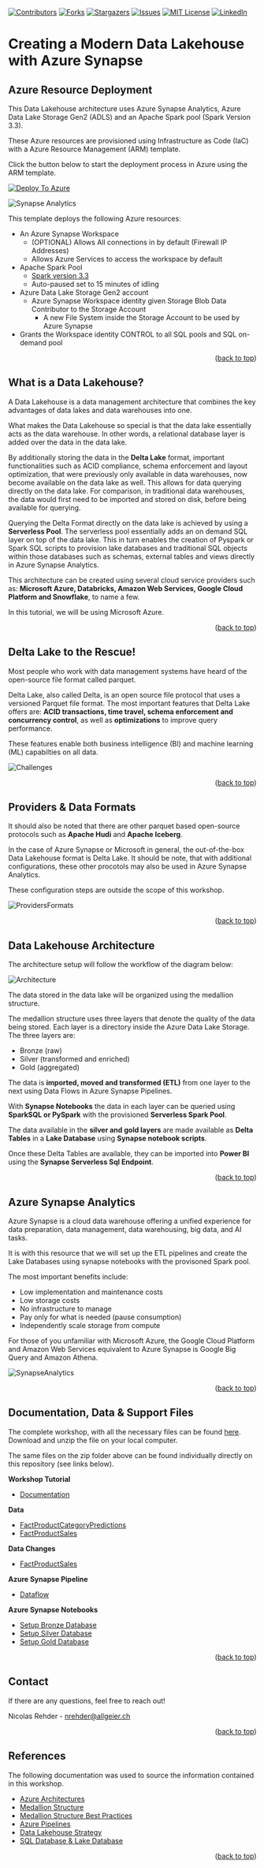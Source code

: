 <a name="readme-top"></a>

<!-- PROJECT SHIELDS -->
<!--
*** I'm using markdown "reference style" links for readability.
*** Reference links are enclosed in brackets [ ] instead of parentheses ( ).
*** See the bottom of this document for the declaration of the reference variables
*** for contributors-url, forks-url, etc. This is an optional, concise syntax you may use.
*** https://www.markdownguide.org/basic-syntax/#reference-style-links
-->
[![Contributors][contributors-shield]][contributors-url]
[![Forks][forks-shield]][forks-url]
[![Stargazers][stars-shield]][stars-url]
[![Issues][issues-shield]][issues-url]
[![MIT License][license-shield]][license-url]
[![LinkedIn][linkedin-shield]][linkedin-url]



<!-- ABOUT THE PROJECT -->
# Creating a Modern Data Lakehouse with Azure Synapse
## Azure Resource Deployment

This Data Lakehouse architecture uses Azure Synapse Analytics, Azure Data Lake Storage Gen2 (ADLS) and an Apache Spark pool (Spark Version 3.3). 

These Azure resources are provisioned using Infrastructure as Code (IaC) with a Azure Resource Management (ARM) template.

Click the button below to start the deployment process in Azure using the ARM template.

[![Deploy To Azure][azure-schield]][azure-url]

![Synapse Analytics](images/Data-Lakehouse.png)

This template deploys the following Azure resources:

- An Azure Synapse Workspace
  - (OPTIONAL) Allows All connections in by default (Firewall IP Addresses)
  - Allows Azure Services to access the workspace by default  
- Apache Spark Pool
  - [Spark version 3.3](https://learn.microsoft.com/en-us/azure/synapse-analytics/spark/apache-spark-33-runtime)
  - Auto-paused set to 15 minutes of idling
- Azure Data Lake Storage Gen2 account
  - Azure Synapse Workspace identity given Storage Blob Data Contributor to the Storage Account
    - A new File System inside the Storage Account to be used by Azure Synapse
- Grants the Workspace identity CONTROL to all SQL pools and SQL on-demand pool

<p align="right">(<a href="#readme-top">back to top</a>)</p>


<!-- GETTING STARTED -->
## What is a Data Lakehouse?

A Data Lakehouse is a data management architecture that combines the key advantages of data lakes and data warehouses into one. 

What makes the Data Lakehouse so special is that the data lake essentially acts as the data warehouse. In other words, a relational database layer is added over the data in the data lake. 

By additionally storing the data in the **Delta Lake** format, important functionalities such as ACID compliance, schema enforcement and layout optimization, that were previously only available in data warehouses, now become available on the data lake as well. This allows for data querying directly on the data lake. For comparison, in traditional data warehouses, the data would first need to be imported and stored on disk, before being available for querying.

Querying the Delta Format directly on the data lake is achieved by using a **Serverless Pool**. The serverless pool essentially adds an on demand SQL layer on top of the data lake. This in turn enables the creation of Pyspark or Spark SQL scripts to provision lake databases and traditional SQL objects within those databases such as schemas, external tables and views directly in Azure Synapse Analytics.

This architecture can be created using several cloud service providers such as: **Microsoft Azure, Databricks, Amazon Web Services, Google Cloud Platform and Snowflake**, to name a few.

In this tutorial, we will be using Microsoft Azure.

<p align="right">(<a href="#readme-top">back to top</a>)</p>

## Delta Lake to the Rescue!

Most people who work with data management systems have heard of the open-source file format called parquet.

Delta Lake, also called Delta, is an open source file protocol that uses a versioned Parquet file format. The most important features that Delta Lake offers are: **ACID transactions, time travel, schema enforcement and concurrency control**, as well as **optimizations** to improve query performance. 

These features enable both business intelligence (BI) and machine learning (ML) capabilties on all data.

![Challenges](images/Delta-Lake-Challenges.png)

<p align="right">(<a href="#readme-top">back to top</a>)</p>

## Providers & Data Formats

It should also be noted that there are other parquet based open-source protocols such as **Apache Hudi** and **Apache Iceberg**. 

In the case of Azure Synapse or Microsoft in general, the out-of-the-box Data Lakehouse format is Delta Lake. It should be note, that with additional configurations, these other procotols may also be used in Azure Synapse Analytics. 

These configuration steps are outside the scope of this workshop.

![ProvidersFormats](images/Providers-Formats.png)

<p align="right">(<a href="#readme-top">back to top</a>)</p>

## Data Lakehouse Architecture

The architecture setup will follow the workflow of the diagram below:

![Architecture](images/Data-Lakehouse-Architecture.png)

The data stored in the data lake will be organized using the medallion structure. 

The medallion structure uses three layers that denote the quality of the data being stored. Each layer is a directory inside the Azure Data Lake Storage. The three layers are: 

- Bronze (raw)
- Silver (transformed and enriched)
- Gold (aggregated)
 
The data is **imported, moved and transformed (ETL)** from one layer to the next using Data Flows in Azure Synapse Pipelines.

With **Synapse Notebooks** the data in each layer can be queried using **SparkSQL or PySpark** with the provisioned **Serverless Spark Pool**. 

The data available in the **silver and gold layers** are made available as **Delta Tables** in a **Lake Database** using **Synapse notebook scripts**.

Once these Delta Tables are available, they can be imported into **Power BI** using the **Synapse Serverless Sql Endpoint**.

<p align="right">(<a href="#readme-top">back to top</a>)</p>

## Azure Synapse Analytics

Azure Synapse is a cloud data warehouse offering a unified experience for data preparation, data management, data warehousing, big data, and AI tasks.

It is with this resource that we will set up the ETL pipelines and create the Lake Databases using synapse notebooks with the provisoned Spark pool.

The most important benefits include:

- Low implementation and maintenance costs
- Low storage costs
- No infrastructure to manage
- Pay only for what is needed (pause consumption)
- Independently scale storage from compute

For those of you unfamiliar with Microsoft Azure, the Google Cloud Platform and Amazon Web Services equivalent to Azure Synapse is Google Big Query and Amazon Athena.

![SynapseAnalytics](images/Azure-Synapse-Analytics.png)

<p align="right">(<a href="#readme-top">back to top</a>)</p>

<!-- FILES -->
## Documentation, Data & Support Files

The complete workshop, with all the necessary files can be found [here](Modern-Data-Lakehouse.zip). Download and unzip the file on your local computer.

The same files on the zip folder above can be found individually directly on this repository (see links below).

**Workshop Tutorial**

- [Documentation](documentation/Creating-a-Modern-Data-Lakehouse-with-Azure-Synapse.pdf)

**Data**

- [FactProductCategoryPredictions](data/FactProductCategoryPredictions.csv)
- [FactProductSales](data/FactProductSales.csv)

**Data Changes**

- [FactProductSales](data/changes/FactProductSales.csv)

**Azure Synapse Pipeline**

- [Dataflow](documentation/support/pipeline/TransformDeltaFormat.zip)

**Azure Synapse Notebooks**

- [Setup Bronze Database](documentation/support/notebooks/Setup-Bronze-Database.sql)
- [Setup Silver Database](documentation/support/notebooks/Setup-Silver-Database.sql)
- [Setup Gold Database](documentation/support/notebooks/Setup-Gold-Database.sql)


<p align="right">(<a href="#readme-top">back to top</a>)</p>


<!-- CONTACT -->
## Contact

If there are any questions, feel free to reach out!

Nicolas Rehder - nrehder@allgeier.ch

<p align="right">(<a href="#readme-top">back to top</a>)</p>


<!-- REFERENCES -->
## References

The following documentation was used to source the information contained in this workshop.

* [Azure Architectures](https://learn.microsoft.com/en-us/azure/architecture/browse/)
* [Medallion Structure](https://learn.microsoft.com/en-us/azure/databricks/lakehouse/medallion)
* [Medallion Structure Best Practices](https://piethein.medium.com/medallion-architecture-best-practices-for-managing-bronze-silver-and-gold-486de7c90055)
* [Azure Pipelines](https://aarfahrayees.medium.com/delta-lake-26e76469322c)
* [Data Lakehouse Strategy](https://techcommunity.microsoft.com/t5/azure-synapse-analytics-blog/building-the-lakehouse-implementing-a-data-lake-strategy-with/ba-p/3612291)
* [SQL Database & Lake Database](https://learn.microsoft.com/en-us/answers/questions/784144/what-is-the-difference-between-sql-database-and-la)

<p align="right">(<a href="#readme-top">back to top</a>)</p>



<!-- MARKDOWN LINKS & IMAGES -->
<!-- https://www.markdownguide.org/basic-syntax/#reference-style-links -->
[contributors-shield]: https://img.shields.io/github/contributors/AllgeierSchweiz/azure-data-lakehouse.svg?style=for-the-badge
[contributors-url]: https://github.com/AllgeierSchweiz/azure-data-lakehouse/graphs/contributors
[forks-shield]: https://img.shields.io/github/forks/AllgeierSchweiz/azure-data-lakehouse.svg?style=for-the-badge
[forks-url]: https://github.com/AllgeierSchweiz/azure-data-lakehouse/network/members
[stars-shield]: https://img.shields.io/github/stars/AllgeierSchweiz/azure-data-lakehouse.svg?style=for-the-badge
[stars-url]: https://github.com/AllgeierSchweiz/azure-data-lakehouse/stargazers
[issues-shield]: https://img.shields.io/github/issues/AllgeierSchweiz/azure-data-lakehouse.svg?style=for-the-badge
[issues-url]: https://github.com/AllgeierSchweiz/azure-data-lakehouse/issues
[license-shield]: https://img.shields.io/github/license/AllgeierSchweiz/azure-data-lakehouse.svg?style=for-the-badge
[license-url]: https://github.com/AllgeierSchweiz/azure-data-lakehouse/blob/master/LICENSE.txt
[linkedin-shield]: https://img.shields.io/badge/-LinkedIn-black.svg?style=for-the-badge&logo=linkedin&colorB=555
[linkedin-url]: https://www.linkedin.com/in/nicolas-a-rehder/
[azure-schield]: https://raw.githubusercontent.com/Azure/azure-quickstart-templates/master/1-CONTRIBUTION-GUIDE/images/deploytoazure.svg?sanitize=true
[azure-url]: https://portal.azure.com/#create/Microsoft.Template/uri/https%3A%2F%2Fraw.githubusercontent.com%2FAllgeierSchweiz%2Fazure-data-lakehouse%2Fmain%2Fazuredeploy.json
[product-screenshot]: images/screenshot.png
[Next.js]: https://img.shields.io/badge/next.js-000000?style=for-the-badge&logo=nextdotjs&logoColor=white
[Next-url]: https://nextjs.org/
[React.js]: https://img.shields.io/badge/React-20232A?style=for-the-badge&logo=react&logoColor=61DAFB
[React-url]: https://reactjs.org/
[Vue.js]: https://img.shields.io/badge/Vue.js-35495E?style=for-the-badge&logo=vuedotjs&logoColor=4FC08D
[Vue-url]: https://vuejs.org/
[Angular.io]: https://img.shields.io/badge/Angular-DD0031?style=for-the-badge&logo=angular&logoColor=white
[Angular-url]: https://angular.io/
[Svelte.dev]: https://img.shields.io/badge/Svelte-4A4A55?style=for-the-badge&logo=svelte&logoColor=FF3E00
[Svelte-url]: https://svelte.dev/
[Laravel.com]: https://img.shields.io/badge/Laravel-FF2D20?style=for-the-badge&logo=laravel&logoColor=white
[Laravel-url]: https://laravel.com
[Bootstrap.com]: https://img.shields.io/badge/Bootstrap-563D7C?style=for-the-badge&logo=bootstrap&logoColor=white
[Bootstrap-url]: https://getbootstrap.com
[JQuery.com]: https://img.shields.io/badge/jQuery-0769AD?style=for-the-badge&logo=jquery&logoColor=white
[JQuery-url]: https://jquery.com 
